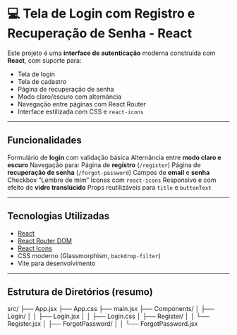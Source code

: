 # 💻 Tela de Login com Registro e Recuperação de Senha - React

Este projeto é uma **interface de autenticação** moderna construída com **React**, com suporte para:

- Tela de login
- Tela de cadastro
- Página de recuperação de senha
- Modo claro/escuro com alternância
- Navegação entre páginas com React Router
- Interface estilizada com CSS e `react-icons`

---

## Funcionalidades

Formulário de **login** com validação básica
Alternância entre **modo claro e escuro**
Navegação para:
Página de **registro** (`/register`)
Página de **recuperação de senha** (`/forgot-password`)
Campos de **email** e **senha**
Checkbox “Lembre de mim”
Ícones com `react-icons`
Responsivo e com efeito de **vidro translúcido**
Props reutilizáveis para `title` e `buttonText`

---

## Tecnologias Utilizadas

- [React](https://reactjs.org/)
- [React Router DOM](https://reactrouter.com/)
- [React Icons](https://react-icons.github.io/react-icons/)
- CSS moderno (Glassmorphism, `backdrop-filter`)
- Vite para desenvolvimento

---

## Estrutura de Diretórios (resumo)

src/
├── App.jsx
├── App.css
├── main.jsx
├── Components/
│ ├── Login/
│ │ ├── Login.jsx
│ │ ├── Login.css
│ ├── Register/
│ │ └── Register.jsx
│ ├── ForgotPassword/
│ │ └── ForgotPassword.jsx
